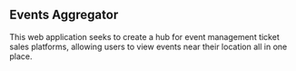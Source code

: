 ## Events Aggregator ##

This web application seeks to create a hub for event management ticket sales platforms, allowing users to view events near their location all in one place.